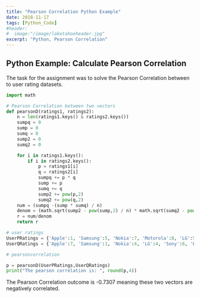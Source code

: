 ```yaml
---
title: "Pearson Correlation Python Example"
date: 2018-11-17
tags: [Python_Code]
#header:
#  image:"/image/laketahoeheader.jpg"
excerpt: "Python, Pearson Correlation"
---
```

## Python Example: Calculate Pearson Correlation

The task for the assignment was to solve the Pearson Correlation between to user rating datasets.

```python
import math

# Pearson Correlation between two vectors
def pearsonD(ratings1, ratings2):
    n = len(ratings1.keys() & ratings2.keys())
    sumpq = 0
    sump = 0
    sumq = 0
    sump2 = 0
    sumq2 = 0

    for i in ratings1.keys():
        if i in ratings2.keys():
            p = ratings1[i]
            q = ratings2[i]
            sumpq += p * q
            sump += p
            sumq += q
            sump2 += pow(p,2)
            sumq2 += pow(q,2)
    num = (sumpq -(sump * sumq) / n)
    denom = (math.sqrt(sump2 - pow(sump,2) / n) * math.sqrt(sumq2 - pow(sumq,2) / n))
    r = num/denom
    return r

# user ratings    
UserPRatings = {'Apple':1, 'Samsung':5, 'Nokia':7, 'Motorola':8, 'LG':5, 'Sony':1, 'Blackberry':7}
UserQRatings = {'Apple':7, 'Samsung':1, 'Nokia':4, 'LG':4, 'Sony':6, 'Blackberry':3}

# pearsoncorrelation  

p = pearsonD(UserPRatings,UserQRatings)
print("The pearson correlation is: ", round(p,4))
```

The Pearson Correlation outcome is -0.7307 meaning these two vectors are negatively correlated.
